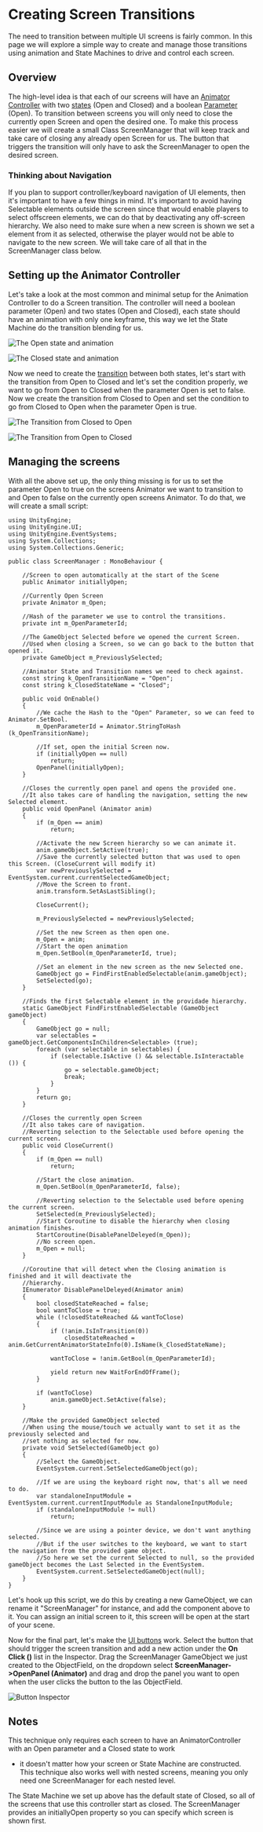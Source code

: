 # Creating Screen Transitions

The need to transition between multiple UI screens is fairly common. In this page we will explore a simple way to create
and manage those transitions using animation and State Machines to drive and control each screen.

## Overview

The high-level idea is that each of our screens will have an [Animator Controller](class-AnimatorController.md) with
two [states](class-State.md) (Open and Closed) and a boolean [Parameter](AnimationParameters.md) (Open). To transition
between screens you will only need to close the currently open Screen and open the desired one. To make this process
easier we will create a small Class ScreenManager that will keep track and take care of closing any already open Screen
for us. The button that triggers the transition will only have to ask the ScreenManager to open the desired screen.

### Thinking about Navigation

If you plan to support controller/keyboard navigation of UI elements, then it's important to have a few things in mind.
It's important to avoid having Selectable elements outside the screen since that would enable players to select
offscreen elements, we can do that by deactivating any off-screen hierarchy. We also need to make sure when a new screen
is shown we set a element from it as selected, otherwise the player would not be able to navigate to the new screen. We
will take care of all that in the ScreenManager class below.

## Setting up the Animator Controller

Let's take a look at the most common and minimal setup for the Animation Controller to do a Screen transition. The
controller will need a boolean parameter (Open) and two states (Open and Closed), each state should have an animation
with only one keyframe, this way we let the State Machine do the transition blending for us.

![The Open state and animation](images/UI_ScreenTransitionAnimatorOpen.png)

![The Closed state and animation](images/UI_ScreenTransitionAnimatorClosed.png)

Now we need to create the [transition](class-Transition.md) between both states, let's start with the transition from
Open to Closed and let's set the condition properly, we want to go from Open to Closed when the parameter Open is set to
false. Now we create the transition from Closed to Open and set the condition to go from Closed to Open when the
parameter Open is true.

![The Transition from Closed to Open](images/UI_ScreenTransitionAnimatorTransitionToOpen.png)

![The Transition from Open to Closed](images/UI_ScreenTransitionAnimatorTransitionToClosed.png)

## Managing the screens

With all the above set up, the only thing missing is for us to set the parameter Open to true on the screens Animator we
want to transition to and Open to false on the currently open screens Animator. To do that, we will create a small
script:

````
using UnityEngine;
using UnityEngine.UI;
using UnityEngine.EventSystems;
using System.Collections;
using System.Collections.Generic;

public class ScreenManager : MonoBehaviour {

    //Screen to open automatically at the start of the Scene
    public Animator initiallyOpen;

    //Currently Open Screen
    private Animator m_Open;

    //Hash of the parameter we use to control the transitions.
    private int m_OpenParameterId;

    //The GameObject Selected before we opened the current Screen.
    //Used when closing a Screen, so we can go back to the button that opened it.
    private GameObject m_PreviouslySelected;

    //Animator State and Transition names we need to check against.
    const string k_OpenTransitionName = "Open";
    const string k_ClosedStateName = "Closed";

    public void OnEnable()
    {
        //We cache the Hash to the "Open" Parameter, so we can feed to Animator.SetBool.
        m_OpenParameterId = Animator.StringToHash (k_OpenTransitionName);

        //If set, open the initial Screen now.
        if (initiallyOpen == null)
            return;
        OpenPanel(initiallyOpen);
    }

    //Closes the currently open panel and opens the provided one.
    //It also takes care of handling the navigation, setting the new Selected element.
    public void OpenPanel (Animator anim)
    {
        if (m_Open == anim)
            return;

        //Activate the new Screen hierarchy so we can animate it.
        anim.gameObject.SetActive(true);
        //Save the currently selected button that was used to open this Screen. (CloseCurrent will modify it)
        var newPreviouslySelected = EventSystem.current.currentSelectedGameObject;
        //Move the Screen to front.
        anim.transform.SetAsLastSibling();

        CloseCurrent();

        m_PreviouslySelected = newPreviouslySelected;

        //Set the new Screen as then open one.
        m_Open = anim;
        //Start the open animation
        m_Open.SetBool(m_OpenParameterId, true);

        //Set an element in the new screen as the new Selected one.
        GameObject go = FindFirstEnabledSelectable(anim.gameObject);
        SetSelected(go);
    }

    //Finds the first Selectable element in the providade hierarchy.
    static GameObject FindFirstEnabledSelectable (GameObject gameObject)
    {
        GameObject go = null;
        var selectables = gameObject.GetComponentsInChildren<Selectable> (true);
        foreach (var selectable in selectables) {
            if (selectable.IsActive () && selectable.IsInteractable ()) {
                go = selectable.gameObject;
                break;
            }
        }
        return go;
    }

    //Closes the currently open Screen
    //It also takes care of navigation.
    //Reverting selection to the Selectable used before opening the current screen.
    public void CloseCurrent()
    {
        if (m_Open == null)
            return;

        //Start the close animation.
        m_Open.SetBool(m_OpenParameterId, false);

        //Reverting selection to the Selectable used before opening the current screen.
        SetSelected(m_PreviouslySelected);
        //Start Coroutine to disable the hierarchy when closing animation finishes.
        StartCoroutine(DisablePanelDeleyed(m_Open));
        //No screen open.
        m_Open = null;
    }

    //Coroutine that will detect when the Closing animation is finished and it will deactivate the
    //hierarchy.
    IEnumerator DisablePanelDeleyed(Animator anim)
    {
        bool closedStateReached = false;
        bool wantToClose = true;
        while (!closedStateReached && wantToClose)
        {
            if (!anim.IsInTransition(0))
                closedStateReached = anim.GetCurrentAnimatorStateInfo(0).IsName(k_ClosedStateName);

            wantToClose = !anim.GetBool(m_OpenParameterId);

            yield return new WaitForEndOfFrame();
        }

        if (wantToClose)
            anim.gameObject.SetActive(false);
    }

    //Make the provided GameObject selected
    //When using the mouse/touch we actually want to set it as the previously selected and
    //set nothing as selected for now.
    private void SetSelected(GameObject go)
    {
        //Select the GameObject.
        EventSystem.current.SetSelectedGameObject(go);

        //If we are using the keyboard right now, that's all we need to do.
        var standaloneInputModule = EventSystem.current.currentInputModule as StandaloneInputModule;
        if (standaloneInputModule != null)
            return;

        //Since we are using a pointer device, we don't want anything selected.
        //But if the user switches to the keyboard, we want to start the navigation from the provided game object.
        //So here we set the current Selected to null, so the provided gameObject becomes the Last Selected in the EventSystem.
        EventSystem.current.SetSelectedGameObject(null);
    }
}
````

Let's hook up this script, we do this by creating a new GameObject, we can rename it "ScreenManager" for instance, and
add the component above to it. You can assign an initial screen to it, this screen will be open at the start of your
scene.

Now for the final part, let's make the [UI buttons](script-Button.md) work. Select the button that should trigger the
screen transition and add a new action under the **On Click ()** list in the Inspector. Drag the ScreenManager
GameObject we just created to the ObjectField, on the dropdown select **ScreenManager-&gt;OpenPanel (Animator)** and
drag and drop the panel you want to open when the user clicks the button to the las ObjectField.

![Button Inspector](images/UI_ScreenTransitionButtonInspector.png)

## Notes

This technique only requires each screen to have an AnimatorController with an Open parameter and a Closed state to work
- it doesn't matter how your screen or State Machine are constructed. This technique also works well with nested
screens, meaning you only need one ScreenManager for each nested level.

The State Machine we set up above has the default state of Closed, so all of the screens that use this controller start
as closed. The ScreenManager provides an initiallyOpen property so you can specify which screen is shown first.
